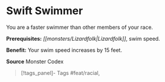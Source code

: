 ﻿---
cssclass: [feats]

---
# Swift Swimmer

You are a faster swimmer than other members of your race.

**Prerequisites:** _[[monsters/Lizardfolk|Lizardfolk]]_, swim speed.

**Benefit:** Your swim speed increases by 15 feet.

**Source** Monster Codex
>[!tags_panel]- Tags
> #feat/racial, 